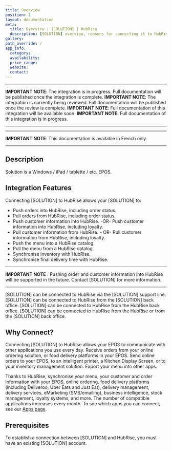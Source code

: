 ```yaml
---
title: Overview
position: 1
layout: documentation
meta:
  title: Overview | [SOLUTION] | HubRise
  description: [SOLUTION] overview, reasons for connecting it to HubRise and summary of integrated features. Synchronise data between your EPOS and your apps.
gallery:
path_override: /
app_info:
  category:
  availability:
  price_range:
  website:
  contact:
---
```


---

**IMPORTANT NOTE**: The integration is in progress. Full documentation will be published once the integration is complete.
**IMPORTANT NOTE**: The integration is currently being reviewed. Full documentation will be published once the review is complete.
**IMPORTANT NOTE**: Full documentation of this integration will be available soon.
**IMPORTANT NOTE**: Full documentation of this integration is in progress.

---

---

**IMPORTANT NOTE**:  This documentation is available <Link to="/fr/apps/[SOLUTION]" addLocalePrefix={false}>in French only</Link>.

---

## Description

Solution is a Windows / iPad / tablette / etc. EPOS.

## Integration Features

Connecting [SOLUTION] to HubRise allows your [SOLUTION] to:

- Push orders into HubRise, including order status.
- Pull orders from HubRise, including order status.
- Push customer information into HubRise. -OR- Push customer information into HubRise, including loyalty.
- Pull customer information from HubRise. - OR- Pull customer information from HubRise, including loyalty.
- Push the menu into a HubRise catalog.
- Pull the menu from a HubRise catalog.
- Synchronise inventory with HubRise.
- Synchronise final delivery time with HubRise.

---

**IMPORTANT NOTE** : Pushing order and customer information into HubRise will be supported in the future. Contact [SOLUTION] for more information.

---

[SOLUTION] can be connected to HubRise via the [SOLUTION] support line.
[SOLUTION] can be connected to HubRise from the [SOLUTION] back office.
[SOLUTION] can be connected to HubRise from the HubRise back office.
[SOLUTION] can be connected to HubRise from the HubRise or from the [SOLUTION] back office.

## Why Connect?

Connecting [SOLUTION] to HubRise allows your EPOS to communicate with other applications you use every day. Receive orders from your online ordering solution, or food delivery platforms in your EPOS. Send online orders to your EPOS, to an intelligent printer, a Kitchen Display Screen, or to your inventory management solution. Export your menu into other apps.

Thanks to HubRise, synchronise your menu, your customer and order information with your EPOS, online ordering, food delivery platforms (including Deliveroo, Uber Eats and Just Eat), delivery management, delivery services, eMarketing (SMS/emailing), business intelligence, stock management, loyalty systems, and more. The number of compatible applications increases every month. To see which apps you can connect, see our [Apps page](/apps).

## Prerequisites

To establish a connection between [SOLUTION] and HubRise, you must have an existing [SOLUTION] account.
